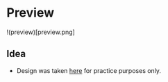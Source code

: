# Preview

!(preview)[preview.png]

## Idea
- Design was taken [here](https://www.youtube.com/watch?v=TisGtkOPh24&t=16s)
for practice purposes only.



